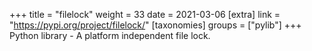 +++
title = "filelock"
weight = 33
date = 2021-03-06
[extra]
link = "https://pypi.org/project/filelock/"
[taxonomies]
groups = ["pylib"]
+++
Python library - A platform independent file lock.

